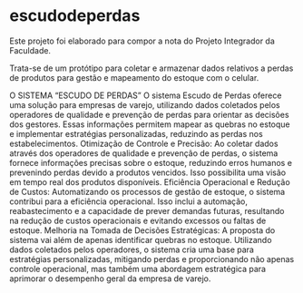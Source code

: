 # escudodeperdas
Este projeto foi elaborado para compor a nota do Projeto Integrador da Faculdade.

Trata-se de um protótipo para coletar e armazenar dados relativos a perdas de produtos para gestão e mapeamento do estoque com o celular.

O SISTEMA “ESCUDO DE PERDAS”
O sistema Escudo de Perdas oferece uma solução para empresas de varejo, utilizando dados coletados pelos operadores de qualidade e prevenção de perdas para orientar as decisões dos gestores. Essas informações permitem mapear as quebras no estoque e implementar estratégias personalizadas, reduzindo as perdas nos estabelecimentos.
Otimização de Controle e Precisão:
Ao coletar dados através dos operadores de qualidade e prevenção de perdas, o sistema fornece informações precisas sobre o estoque, reduzindo erros humanos e prevenindo perdas devido a produtos vencidos. Isso possibilita uma visão em tempo real dos produtos disponíveis.
Eficiência Operacional e Redução de Custos:
Automatizando os processos de gestão de estoque, o sistema contribui para a eficiência operacional. Isso inclui a automação, reabastecimento e a capacidade de prever demandas futuras, resultando na redução de custos operacionais e evitando excessos ou faltas de estoque.
Melhoria na Tomada de Decisões Estratégicas:
A proposta do sistema vai além de apenas identificar quebras no estoque. Utilizando dados coletados pelos operadores, o sistema cria uma base para estratégias personalizadas, mitigando perdas e proporcionando não apenas controle operacional, mas também uma abordagem estratégica para aprimorar o desempenho geral da empresa de varejo.

